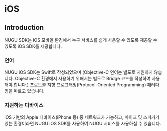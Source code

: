 # iOS

## Introduction

NUGU SDK는 iOS 모바일 환경에서 누구 서비스를 쉽게 사용할 수 있도록 제공할 수 있도록 iOS SDK를 제공합니다. 

### 언어

NUGU iOS SDK는 Swift로 작성되었으며 \(Objective-C 언어는 별도로 지원하지 않습니다. Objective-C 환경에서 사용하기 위해서는 별도로 Bridge 코드를 작성하여 사용해야 합니다.\) 프로토콜 지향 프로그래밍\(Protocol-Oriented Programming\) 패러다임을 따르고 있습니다.

### 지원하는 디바이스

iOS 기반의 Apple 디바이스\(iPhone 등\) 중 네트워크가 가능하고, 마이크 및 스피커가 있는 환경이라면 NUGU iOS SDK를 사용하여 NUGU 서비스를 사용하실 수 있습니다.

